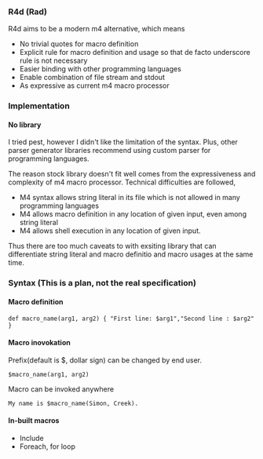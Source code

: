 ### R4d (Rad)

R4d aims to be a modern m4 alternative, which means

- No trivial quotes for macro definition
- Explicit rule for macro definition and usage so that de facto underscore rule
is not necessary
- Easier binding with other programming languages
- Enable combination of file stream and stdout
- As expressive as current m4 macro processor

### Implementation

#### No library

I tried pest, however I didn't like the limitation of the syntax. Plus, other
parser generator libraries recommend using custom parser for programming
languages. 

The reason stock library doesn't fit well comes from the expressiveness and
complexity of m4 macro processor. Technical difficulties are followed,

- M4 syntax allows string literal in its file which is not allowed in many
programming languages
- M4 allows macro definition in any location of given input, even among string literal
- M4 allows shell execution in any location of given input.

Thus there are too much caveats to with exsiting library that can differentiate
string literal and macro definitio and macro usages at the same time.

### Syntax (This is a plan, not the real specification)

#### Macro definition

```
def macro_name(arg1, arg2) { "First line: $arg1","Second line : $arg2" }
```

#### Macro inovokation

Prefix(default is $, dollar sign) can be changed by end user.

```
$macro_name(arg1, arg2)
```

Macro can be invoked anywhere

```
My name is $macro_name(Simon, Creek).
```

#### In-built macros

- Include
- Foreach, for loop
